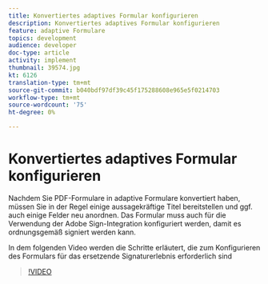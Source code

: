 ```yaml
---
title: Konvertiertes adaptives Formular konfigurieren
description: Konvertiertes adaptives Formular konfigurieren
feature: adaptive Formulare
topics: development
audience: developer
doc-type: article
activity: implement
thumbnail: 39574.jpg
kt: 6126
translation-type: tm+mt
source-git-commit: b040bdf97df39c45f175288608e965e5f0214703
workflow-type: tm+mt
source-wordcount: '75'
ht-degree: 0%

---
```


# Konvertiertes adaptives Formular konfigurieren

Nachdem Sie PDF-Formulare in adaptive Formulare konvertiert haben, müssen Sie in der Regel einige aussagekräftige Titel bereitstellen und ggf. auch einige Felder neu anordnen. Das Formular muss auch für die Verwendung der Adobe Sign-Integration konfiguriert werden, damit es ordnungsgemäß signiert werden kann.

In dem folgenden Video werden die Schritte erläutert, die zum Konfigurieren des Formulars für das ersetzende Signaturerlebnis erforderlich sind

>[!VIDEO](https://video.tv.adobe.com/v/39574/?quality=9&learn=on)

